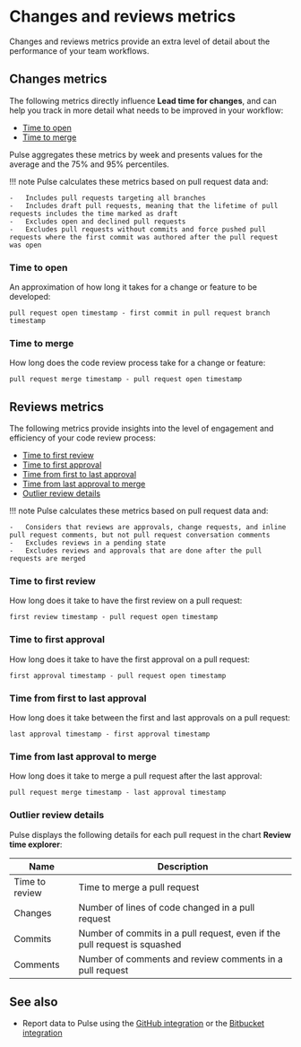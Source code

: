 # Changes and reviews metrics

Changes and reviews metrics provide an extra level of detail about the performance of your team workflows.

## Changes metrics

The following metrics directly influence **Lead time for changes**, and can help you track in more detail what needs to be improved in your workflow:

-   [Time to open](#time-to-open)
-   [Time to merge](#time-to-merge)

Pulse aggregates these metrics by week and presents values for the average and the 75% and 95% percentiles.

!!! note
    Pulse calculates these metrics based on pull request data and:

    -   Includes pull requests targeting all branches
    -   Includes draft pull requests, meaning that the lifetime of pull requests includes the time marked as draft
    -   Excludes open and declined pull requests
    -   Excludes pull requests without commits and force pushed pull requests where the first commit was authored after the pull request was open

### Time to open

An approximation of how long it takes for a change or feature to be developed:

```text
pull request open timestamp - first commit in pull request branch timestamp
```

### Time to merge

How long does the code review process take for a change or feature:

```text
pull request merge timestamp - pull request open timestamp
```

## Reviews metrics

The following metrics provide insights into the level of engagement and efficiency of your code review process:

-   [Time to first review](#time-to-first-review)
-   [Time to first approval](#time-to-first-approval)
-   [Time from first to last approval](#time-from-first-to-last-approval)
-   [Time from last approval to merge](#time-from-last-approval-to-merge)
-   [Outlier review details](#outlier-review-details)

!!! note
    Pulse calculates these metrics based on pull request data and:

    -   Considers that reviews are approvals, change requests, and inline pull request comments, but not pull request conversation comments
    -   Excludes reviews in a pending state
    -   Excludes reviews and approvals that are done after the pull requests are merged

### Time to first review

How long does it take to have the first review on a pull request:

```text
first review timestamp - pull request open timestamp
```

### Time to first approval

How long does it take to have the first approval on a pull request:

```text
first approval timestamp - pull request open timestamp
```

### Time from first to last approval

How long does it take between the first and last approvals on a pull request:

```text
last approval timestamp - first approval timestamp
```

### Time from last approval to merge

How long does it take to merge a pull request after the last approval:

```text
pull request merge timestamp - last approval timestamp
```

### Outlier review details

Pulse displays the following details for each pull request in the chart **Review time explorer**:

| Name           | Description                                                               |
| -------------- | ------------------------------------------------------------------------- |
| Time to review | Time to merge a pull request                                              |
| Changes        | Number of lines of code changed in a pull request                         |
| Commits        | Number of commits in a pull request, even if the pull request is squashed |
| Comments       | Number of comments and review comments in a pull request                  |

## See also

-   Report data to Pulse using the [GitHub integration](../one-click-integrations/github-integration.md) or the [Bitbucket integration](../one-click-integrations/bitbucket-integration.md)

